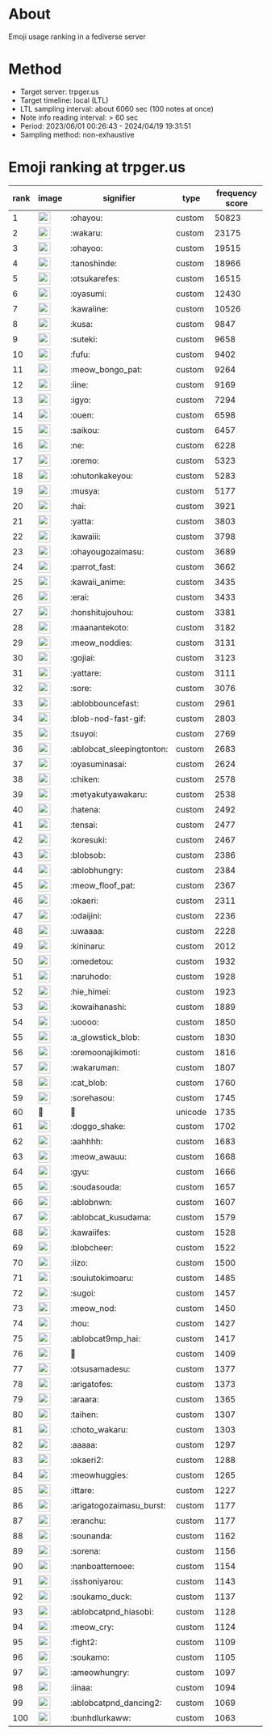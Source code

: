 # About
Emoji usage ranking in a fediverse server

# Method
- Target server: trpger.us
- Target timeline: local (LTL)
- LTL sampling interval: about 6060 sec (100 notes at once)
- Note info reading interval: > 60 sec
- Period: 2023/06/01 00:26:43 - 2024/04/19 19:31:51 
- Sampling method: non-exhaustive

# Emoji ranking at trpger.us

|rank|image|signifier|type|frequency score|
|----|----|----|----|----|
|1|<img height="24" src="https://trpger.us/emoji/ohayou.webp">|:ohayou:|custom|50823|
|2|<img height="24" src="https://trpger.us/emoji/wakaru.webp">|:wakaru:|custom|23175|
|3|<img height="24" src="https://trpger.us/emoji/ohayoo.webp">|:ohayoo:|custom|19515|
|4|<img height="24" src="https://trpger.us/emoji/tanoshinde.webp">|:tanoshinde:|custom|18966|
|5|<img height="24" src="https://trpger.us/emoji/otsukarefes.webp">|:otsukarefes:|custom|16515|
|6|<img height="24" src="https://trpger.us/emoji/oyasumi.webp">|:oyasumi:|custom|12430|
|7|<img height="24" src="https://trpger.us/emoji/kawaiine.webp">|:kawaiine:|custom|10526|
|8|<img height="24" src="https://trpger.us/emoji/kusa.webp">|:kusa:|custom|9847|
|9|<img height="24" src="https://trpger.us/emoji/suteki.webp">|:suteki:|custom|9658|
|10|<img height="24" src="https://trpger.us/emoji/fufu.webp">|:fufu:|custom|9402|
|11|<img height="24" src="https://trpger.us/emoji/meow_bongo_pat.webp">|:meow_bongo_pat:|custom|9264|
|12|<img height="24" src="https://trpger.us/emoji/iine.webp">|:iine:|custom|9169|
|13|<img height="24" src="https://trpger.us/emoji/igyo.webp">|:igyo:|custom|7294|
|14|<img height="24" src="https://trpger.us/emoji/ouen.webp">|:ouen:|custom|6598|
|15|<img height="24" src="https://trpger.us/emoji/saikou.webp">|:saikou:|custom|6457|
|16|<img height="24" src="https://trpger.us/emoji/ne.webp">|:ne:|custom|6228|
|17|<img height="24" src="https://trpger.us/emoji/oremo.webp">|:oremo:|custom|5323|
|18|<img height="24" src="https://trpger.us/emoji/ohutonkakeyou.webp">|:ohutonkakeyou:|custom|5283|
|19|<img height="24" src="https://trpger.us/emoji/musya.webp">|:musya:|custom|5177|
|20|<img height="24" src="https://trpger.us/emoji/hai.webp">|:hai:|custom|3921|
|21|<img height="24" src="https://trpger.us/emoji/yatta.webp">|:yatta:|custom|3803|
|22|<img height="24" src="https://trpger.us/emoji/kawaiii.webp">|:kawaiii:|custom|3798|
|23|<img height="24" src="https://trpger.us/emoji/ohayougozaimasu.webp">|:ohayougozaimasu:|custom|3689|
|24|<img height="24" src="https://trpger.us/emoji/parrot_fast.webp">|:parrot_fast:|custom|3662|
|25|<img height="24" src="https://trpger.us/emoji/kawaii_anime.webp">|:kawaii_anime:|custom|3435|
|26|<img height="24" src="https://trpger.us/emoji/erai.webp">|:erai:|custom|3433|
|27|<img height="24" src="https://trpger.us/emoji/honshitujouhou.webp">|:honshitujouhou:|custom|3381|
|28|<img height="24" src="https://trpger.us/emoji/maanantekoto.webp">|:maanantekoto:|custom|3182|
|29|<img height="24" src="https://trpger.us/emoji/meow_noddies.webp">|:meow_noddies:|custom|3131|
|30|<img height="24" src="https://trpger.us/emoji/gojiai.webp">|:gojiai:|custom|3123|
|31|<img height="24" src="https://trpger.us/emoji/yattare.webp">|:yattare:|custom|3111|
|32|<img height="24" src="https://trpger.us/emoji/sore.webp">|:sore:|custom|3076|
|33|<img height="24" src="https://trpger.us/emoji/ablobbouncefast.webp">|:ablobbouncefast:|custom|2961|
|34|<img height="24" src="https://trpger.us/emoji/blob-nod-fast-gif.webp">|:blob-nod-fast-gif:|custom|2803|
|35|<img height="24" src="https://trpger.us/emoji/tsuyoi.webp">|:tsuyoi:|custom|2769|
|36|<img height="24" src="https://trpger.us/emoji/ablobcat_sleepingtonton.webp">|:ablobcat_sleepingtonton:|custom|2683|
|37|<img height="24" src="https://trpger.us/emoji/oyasuminasai.webp">|:oyasuminasai:|custom|2624|
|38|<img height="24" src="https://trpger.us/emoji/chiken.webp">|:chiken:|custom|2578|
|39|<img height="24" src="https://trpger.us/emoji/metyakutyawakaru.webp">|:metyakutyawakaru:|custom|2538|
|40|<img height="24" src="https://trpger.us/emoji/hatena.webp">|:hatena:|custom|2492|
|41|<img height="24" src="https://trpger.us/emoji/tensai.webp">|:tensai:|custom|2477|
|42|<img height="24" src="https://trpger.us/emoji/koresuki.webp">|:koresuki:|custom|2467|
|43|<img height="24" src="https://trpger.us/emoji/blobsob.webp">|:blobsob:|custom|2386|
|44|<img height="24" src="https://trpger.us/emoji/ablobhungry.webp">|:ablobhungry:|custom|2384|
|45|<img height="24" src="https://trpger.us/emoji/meow_floof_pat.webp">|:meow_floof_pat:|custom|2367|
|46|<img height="24" src="https://trpger.us/emoji/okaeri.webp">|:okaeri:|custom|2311|
|47|<img height="24" src="https://trpger.us/emoji/odaijini.webp">|:odaijini:|custom|2236|
|48|<img height="24" src="https://trpger.us/emoji/uwaaaa.webp">|:uwaaaa:|custom|2228|
|49|<img height="24" src="https://trpger.us/emoji/kininaru.webp">|:kininaru:|custom|2012|
|50|<img height="24" src="https://trpger.us/emoji/omedetou.webp">|:omedetou:|custom|1932|
|51|<img height="24" src="https://trpger.us/emoji/naruhodo.webp">|:naruhodo:|custom|1928|
|52|<img height="24" src="https://trpger.us/emoji/hie_himei.webp">|:hie_himei:|custom|1923|
|53|<img height="24" src="https://trpger.us/emoji/kowaihanashi.webp">|:kowaihanashi:|custom|1889|
|54|<img height="24" src="https://trpger.us/emoji/uoooo.webp">|:uoooo:|custom|1850|
|55|<img height="24" src="https://trpger.us/emoji/a_glowstick_blob.webp">|:a_glowstick_blob:|custom|1830|
|56|<img height="24" src="https://trpger.us/emoji/oremoonajikimoti.webp">|:oremoonajikimoti:|custom|1816|
|57|<img height="24" src="https://trpger.us/emoji/wakaruman.webp">|:wakaruman:|custom|1807|
|58|<img height="24" src="https://trpger.us/emoji/cat_blob.webp">|:cat_blob:|custom|1760|
|59|<img height="24" src="https://trpger.us/emoji/sorehasou.webp">|:sorehasou:|custom|1745|
|60|🍮|🍮|unicode|1735|
|61|<img height="24" src="https://trpger.us/emoji/doggo_shake.webp">|:doggo_shake:|custom|1702|
|62|<img height="24" src="https://trpger.us/emoji/aahhhh.webp">|:aahhhh:|custom|1683|
|63|<img height="24" src="https://trpger.us/emoji/meow_awauu.webp">|:meow_awauu:|custom|1668|
|64|<img height="24" src="https://trpger.us/emoji/gyu.webp">|:gyu:|custom|1666|
|65|<img height="24" src="https://trpger.us/emoji/soudasouda.webp">|:soudasouda:|custom|1657|
|66|<img height="24" src="https://trpger.us/emoji/ablobnwn.webp">|:ablobnwn:|custom|1607|
|67|<img height="24" src="https://trpger.us/emoji/ablobcat_kusudama.webp">|:ablobcat_kusudama:|custom|1579|
|68|<img height="24" src="https://trpger.us/emoji/kawaiifes.webp">|:kawaiifes:|custom|1528|
|69|<img height="24" src="https://trpger.us/emoji/blobcheer.webp">|:blobcheer:|custom|1522|
|70|<img height="24" src="https://trpger.us/emoji/iizo.webp">|:iizo:|custom|1500|
|71|<img height="24" src="https://trpger.us/emoji/souiutokimoaru.webp">|:souiutokimoaru:|custom|1485|
|72|<img height="24" src="https://trpger.us/emoji/sugoi.webp">|:sugoi:|custom|1457|
|73|<img height="24" src="https://trpger.us/emoji/meow_nod.webp">|:meow_nod:|custom|1450|
|74|<img height="24" src="https://trpger.us/emoji/hou.webp">|:hou:|custom|1427|
|75|<img height="24" src="https://trpger.us/emoji/ablobcat9mp_hai.webp">|:ablobcat9mp_hai:|custom|1417|
|76|<img height="24" src="https://trpger.us/emoji/birthday.webp">|:birthday:|custom|1409|
|77|<img height="24" src="https://trpger.us/emoji/otsusamadesu.webp">|:otsusamadesu:|custom|1377|
|78|<img height="24" src="https://trpger.us/emoji/arigatofes.webp">|:arigatofes:|custom|1373|
|79|<img height="24" src="https://trpger.us/emoji/araara.webp">|:araara:|custom|1365|
|80|<img height="24" src="https://trpger.us/emoji/taihen.webp">|:taihen:|custom|1307|
|81|<img height="24" src="https://trpger.us/emoji/choto_wakaru.webp">|:choto_wakaru:|custom|1303|
|82|<img height="24" src="https://trpger.us/emoji/aaaaa.webp">|:aaaaa:|custom|1297|
|83|<img height="24" src="https://trpger.us/emoji/okaeri2.webp">|:okaeri2:|custom|1288|
|84|<img height="24" src="https://trpger.us/emoji/meowhuggies.webp">|:meowhuggies:|custom|1265|
|85|<img height="24" src="https://trpger.us/emoji/ittare.webp">|:ittare:|custom|1227|
|86|<img height="24" src="https://trpger.us/emoji/arigatogozaimasu_burst.webp">|:arigatogozaimasu_burst:|custom|1177|
|87|<img height="24" src="https://trpger.us/emoji/eranchu.webp">|:eranchu:|custom|1177|
|88|<img height="24" src="https://trpger.us/emoji/sounanda.webp">|:sounanda:|custom|1162|
|89|<img height="24" src="https://trpger.us/emoji/sorena.webp">|:sorena:|custom|1156|
|90|<img height="24" src="https://trpger.us/emoji/nanboattemoee.webp">|:nanboattemoee:|custom|1154|
|91|<img height="24" src="https://trpger.us/emoji/isshoniyarou.webp">|:isshoniyarou:|custom|1143|
|92|<img height="24" src="https://trpger.us/emoji/soukamo_duck.webp">|:soukamo_duck:|custom|1137|
|93|<img height="24" src="https://trpger.us/emoji/ablobcatpnd_hiasobi.webp">|:ablobcatpnd_hiasobi:|custom|1128|
|94|<img height="24" src="https://trpger.us/emoji/meow_cry.webp">|:meow_cry:|custom|1124|
|95|<img height="24" src="https://trpger.us/emoji/fight2.webp">|:fight2:|custom|1109|
|96|<img height="24" src="https://trpger.us/emoji/soukamo.webp">|:soukamo:|custom|1105|
|97|<img height="24" src="https://trpger.us/emoji/ameowhungry.webp">|:ameowhungry:|custom|1097|
|98|<img height="24" src="https://trpger.us/emoji/iinaa.webp">|:iinaa:|custom|1094|
|99|<img height="24" src="https://trpger.us/emoji/ablobcatpnd_dancing2.webp">|:ablobcatpnd_dancing2:|custom|1069|
|100|<img height="24" src="https://trpger.us/emoji/bunhdlurkaww.webp">|:bunhdlurkaww:|custom|1063|
